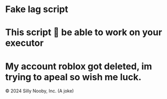 # Fake lag script
# This script 💯 be able to work on your executor
# My account roblox got deleted, im trying to apeal so wish me luck.
© 2024 Silly Nooby, Inc. (A joke)
